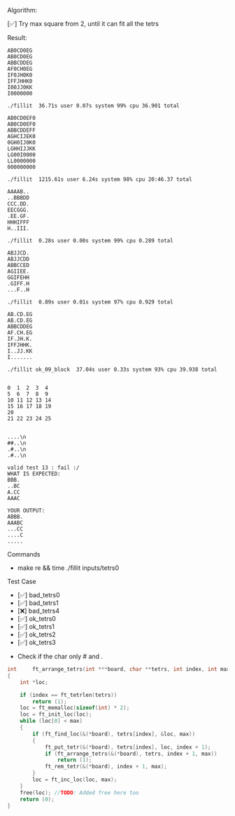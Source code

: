 Algorithm:

[✅] Try max square from 2, until it can fit all the tetrs

Result:

```
AB0CD0EG
AB0CD0EG
ABBCDDEG
AF0CH0EG
IF0JH0K0
IFFJHHK0
I00JJ0KK
I0000000

./fillit  36.71s user 0.07s system 99% cpu 36.901 total

AB0CD0EF0
AB0CD0EF0
ABBCDDEFF
AGHCIJEK0
0GH0IJ0K0
LGHHIJJKK
LG00I0000
LL0000000
000000000

./fillit  1215.61s user 6.24s system 98% cpu 20:46.37 total

AAAAB..
..BBBDD
CCC.DD.
EECGGG.
.EE.GF.
HHHIFFF
H..III.

./fillit  0.28s user 0.00s system 99% cpu 0.289 total

ABJJCD.
ABJJCDD
ABBCCED
AGIIEE.
GGIFEHH
.GIFF.H
...F..H

./fillit  0.89s user 0.01s system 97% cpu 0.929 total

AB.CD.EG
AB.CD.EG
ABBCDDEG
AF.CH.EG
IF.JH.K.
IFFJHHK.
I..JJ.KK
I.......

./fillit ok_09_block  37.04s user 0.33s system 93% cpu 39.938 total


0  1  2  3  4
5  6  7  8  9
10 11 12 13 14
15 16 17 18 19
20
21 22 23 24 25


....\n
##..\n
.#..\n
.#..\n

valid test 13 : fail :/
WHAT IS EXPECTED:
BBB.
..BC
A.CC
AAAC

YOUR OUTPUT:
ABBB.
AAABC
...CC
....C
.....

```

Commands
- make re && time ./fillit inputs/tetrs0


Test Case

- [✅] bad_tetrs0
- [✅] bad_tetrs1
- [❌] bad_tetrs4
- [✅] ok_tetrs0
- [✅] ok_tetrs1
- [✅] ok_tetrs2
- [✅] ok_tetrs3

* Check if the char only # and .

```C
int		ft_arrange_tetrs(int ***board, char **tetrs, int index, int max)
{
	int *loc;

	if (index == ft_tetrlen(tetrs))
		return (1);
	loc = ft_memalloc(sizeof(int) * 2);
	loc = ft_init_loc(loc);
	while (loc[0] < max)
	{
		if (ft_find_loc(&(*board), tetrs[index], &loc, max))
		{
			ft_put_tetr(&(*board), tetrs[index], loc, index + 1);
			if (ft_arrange_tetrs(&(*board), tetrs, index + 1, max))
				return (1);
			ft_rem_tetr(&(*board), index + 1, max);
		}
		loc = ft_inc_loc(loc, max);
	}
	free(loc); //TODO: Added free here too
	return (0);
}
```